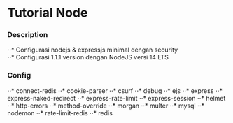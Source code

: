 # Tutorial Node
### Description
⋅⋅* Configurasi nodejs &amp; expressjs minimal dengan security<br/>
⋅⋅* Configurasi 1.1.1 version dengan NodeJS versi 14 LTS
### Config
⋅⋅* connect-redis
⋅⋅* cookie-parser
⋅⋅* csurf
⋅⋅* debug
⋅⋅* ejs
⋅⋅* express
⋅⋅* express-naked-redirect
⋅⋅* express-rate-limit
⋅⋅* express-session
⋅⋅* helmet
⋅⋅* http-errors
⋅⋅* method-override
⋅⋅* morgan
⋅⋅* multer
⋅⋅* mysql
⋅⋅* nodemon
⋅⋅* rate-limit-redis
⋅⋅* redis